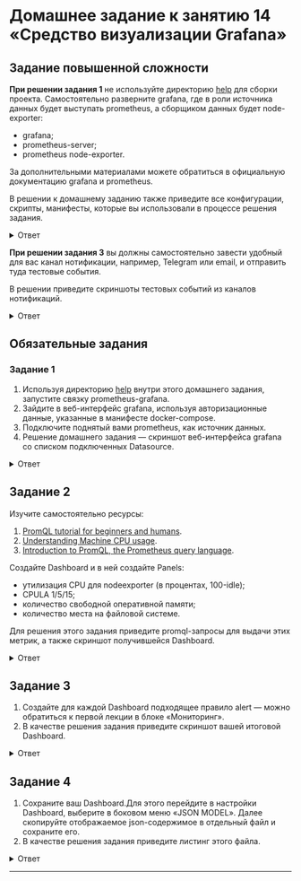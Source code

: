 # Домашнее задание к занятию 14 «Средство визуализации Grafana»

## Задание повышенной сложности

**При решении задания 1** не используйте директорию [help](./help) для сборки проекта. Самостоятельно разверните grafana, где в роли источника данных будет выступать prometheus, а сборщиком данных будет node-exporter:

- grafana;
- prometheus-server;
- prometheus node-exporter.

За дополнительными материалами можете обратиться в официальную документацию grafana и prometheus.

В решении к домашнему заданию также приведите все конфигурации, скрипты, манифесты, которые вы 
использовали в процессе решения задания.

<details>
<summary>
Ответ
</summary>

[terraform](terraform)

[ansible](terraform%2Fansible)

</details>


**При решении задания 3** вы должны самостоятельно завести удобный для вас канал нотификации, например, Telegram или email, и отправить туда тестовые события.

В решении приведите скриншоты тестовых событий из каналов нотификаций.

<details>
<summary>
Ответ
</summary>

![img_4.png](img_4.png)

![img_5.png](img_5.png)

![img_6.png](img_6.png)

![img_7.png](img_7.png)

![img_8.png](img_8.png)

</details>


## Обязательные задания

### Задание 1

1. Используя директорию [help](./help) внутри этого домашнего задания, запустите связку prometheus-grafana.
1. Зайдите в веб-интерфейс grafana, используя авторизационные данные, указанные в манифесте docker-compose.
1. Подключите поднятый вами prometheus, как источник данных.
1. Решение домашнего задания — скриншот веб-интерфейса grafana со списком подключенных Datasource.

<details>
<summary>
Ответ
</summary>

![img.png](img.png)

![img_1.png](img_1.png)

</details>



## Задание 2

Изучите самостоятельно ресурсы:

1. [PromQL tutorial for beginners and humans](https://valyala.medium.com/promql-tutorial-for-beginners-9ab455142085).
1. [Understanding Machine CPU usage](https://www.robustperception.io/understanding-machine-cpu-usage).
1. [Introduction to PromQL, the Prometheus query language](https://grafana.com/blog/2020/02/04/introduction-to-promql-the-prometheus-query-language/).

Создайте Dashboard и в ней создайте Panels:

- утилизация CPU для nodeexporter (в процентах, 100-idle);
- CPULA 1/5/15;
- количество свободной оперативной памяти;
- количество места на файловой системе.

Для решения этого задания приведите promql-запросы для выдачи этих метрик, а также скриншот получившейся Dashboard.

<details>
<summary>
Ответ
</summary>



- утилизация CPU для nodeexporter (в процентах, 100-idle);

```text
100 - (avg by(instance) (rate(node_cpu_seconds_total{mode="idle", instance=~"$node"}[1m])) * 100)
```


- CPULA 1/5/15;

```text
A:
(avg by(instance) (node_load1{instance=~"$node"}) * 100) / count by(instance) (count by(cpu, instance) (node_cpu_seconds_total{instance=~"$node"}))

B:
(avg by(instance) (node_load5{instance=~"$node"}) * 100) / count by(instance) (count by(cpu, instance) (node_cpu_seconds_total{instance=~"$node"}))

C:
(avg by(instance) (node_load15{instance=~"$node"}) * 100) / count by(instance) (count by(cpu, instance) (node_cpu_seconds_total{instance=~"$node"}))
```

- количество свободной оперативной памяти;

```text
avg by (instance) (100 * ((avg_over_time(node_memory_MemFree_bytes{instance=~"$node"}[5m]) + avg_over_time(node_memory_Cached_bytes{instance=~"$node"}[5m]) + avg_over_time(node_memory_Buffers_bytes{instance=~"$node"}[5m])) / avg_over_time(node_memory_MemTotal_bytes{instance=~"$node"}[5m])))
```

- количество места на файловой системе.

```text
100 - (node_filesystem_avail_bytes{instance=~"$node",mountpoint="/"} * 100 / node_filesystem_size_bytes{instance=~"$node",mountpoint="/"})
```

![img_2.png](img_2.png)

</details>

## Задание 3

1. Создайте для каждой Dashboard подходящее правило alert — можно обратиться к первой лекции в блоке «Мониторинг».
1. В качестве решения задания приведите скриншот вашей итоговой Dashboard.

<details>
<summary>
Ответ
</summary>

![img_3.png](img_3.png)

</details>

## Задание 4

1. Сохраните ваш Dashboard.Для этого перейдите в настройки Dashboard, выберите в боковом меню «JSON MODEL». Далее скопируйте отображаемое json-содержимое в отдельный файл и сохраните его.
1. В качестве решения задания приведите листинг этого файла.


<details>
<summary>
Ответ
</summary>

[dashboard.json](dashboard.json)

```json
{
  "annotations": {
    "list": [
      {
        "builtIn": 1,
        "datasource": {
          "type": "grafana",
          "uid": "-- Grafana --"
        },
        "enable": true,
        "hide": true,
        "iconColor": "rgba(0, 211, 255, 1)",
        "name": "Annotations & Alerts",
        "type": "dashboard"
      }
    ]
  },
  "editable": true,
  "fiscalYearStartMonth": 0,
  "graphTooltip": 0,
  "id": 1,
  "links": [],
  "liveNow": false,
  "panels": [
    {
      "datasource": {
        "type": "prometheus",
        "uid": "cd627bcc-65db-4858-956a-f5d913d96007"
      },
      "fieldConfig": {
        "defaults": {
          "color": {
            "mode": "thresholds"
          },
          "mappings": [],
          "thresholds": {
            "mode": "absolute",
            "steps": [
              {
                "color": "green",
                "value": null
              }
            ]
          },
          "unit": "bytes"
        },
        "overrides": []
      },
      "gridPos": {
        "h": 2,
        "w": 6,
        "x": 0,
        "y": 0
      },
      "id": 9,
      "options": {
        "colorMode": "value",
        "graphMode": "none",
        "justifyMode": "auto",
        "orientation": "auto",
        "reduceOptions": {
          "calcs": [
            "lastNotNull"
          ],
          "fields": "",
          "values": false
        },
        "textMode": "auto"
      },
      "pluginVersion": "10.0.2",
      "targets": [
        {
          "datasource": {
            "type": "prometheus",
            "uid": "cd627bcc-65db-4858-956a-f5d913d96007"
          },
          "editorMode": "code",
          "expr": "avg by (instance) (node_filesystem_size_bytes{instance=~\"$node\",mountpoint=\"/\"})",
          "instant": false,
          "range": true,
          "refId": "A"
        }
      ],
      "title": "Filesystem size",
      "type": "stat"
    },
    {
      "datasource": {
        "type": "prometheus",
        "uid": "cd627bcc-65db-4858-956a-f5d913d96007"
      },
      "fieldConfig": {
        "defaults": {
          "color": {
            "mode": "thresholds"
          },
          "mappings": [],
          "thresholds": {
            "mode": "absolute",
            "steps": [
              {
                "color": "green",
                "value": null
              }
            ]
          },
          "unit": "bytes"
        },
        "overrides": []
      },
      "gridPos": {
        "h": 2,
        "w": 6,
        "x": 6,
        "y": 0
      },
      "id": 10,
      "options": {
        "colorMode": "value",
        "graphMode": "none",
        "justifyMode": "auto",
        "orientation": "auto",
        "reduceOptions": {
          "calcs": [
            "lastNotNull"
          ],
          "fields": "",
          "values": false
        },
        "textMode": "auto"
      },
      "pluginVersion": "10.0.2",
      "targets": [
        {
          "datasource": {
            "type": "prometheus",
            "uid": "cd627bcc-65db-4858-956a-f5d913d96007"
          },
          "editorMode": "code",
          "expr": "node_memory_MemTotal_bytes{instance=~\"$node\"}",
          "instant": false,
          "range": true,
          "refId": "A"
        }
      ],
      "title": "Total memory",
      "type": "stat"
    },
    {
      "datasource": {
        "type": "prometheus",
        "uid": "cd627bcc-65db-4858-956a-f5d913d96007"
      },
      "fieldConfig": {
        "defaults": {
          "color": {
            "mode": "thresholds"
          },
          "mappings": [],
          "thresholds": {
            "mode": "absolute",
            "steps": [
              {
                "color": "green",
                "value": null
              }
            ]
          },
          "unit": "none"
        },
        "overrides": []
      },
      "gridPos": {
        "h": 2,
        "w": 6,
        "x": 12,
        "y": 0
      },
      "id": 11,
      "options": {
        "colorMode": "value",
        "graphMode": "none",
        "justifyMode": "auto",
        "orientation": "auto",
        "reduceOptions": {
          "calcs": [
            "lastNotNull"
          ],
          "fields": "",
          "values": false
        },
        "textMode": "auto"
      },
      "pluginVersion": "10.0.2",
      "targets": [
        {
          "datasource": {
            "type": "prometheus",
            "uid": "cd627bcc-65db-4858-956a-f5d913d96007"
          },
          "editorMode": "code",
          "expr": "count(count(node_cpu_seconds_total{instance=~\"$node\"}) by (cpu))",
          "instant": false,
          "range": true,
          "refId": "A"
        }
      ],
      "title": "vCPU count",
      "type": "stat"
    },
    {
      "datasource": {
        "type": "prometheus",
        "uid": "cd627bcc-65db-4858-956a-f5d913d96007"
      },
      "fieldConfig": {
        "defaults": {
          "color": {
            "mode": "palette-classic"
          },
          "custom": {
            "axisCenteredZero": false,
            "axisColorMode": "text",
            "axisLabel": "",
            "axisPlacement": "auto",
            "barAlignment": 0,
            "drawStyle": "line",
            "fillOpacity": 0,
            "gradientMode": "none",
            "hideFrom": {
              "legend": false,
              "tooltip": false,
              "viz": false
            },
            "lineInterpolation": "linear",
            "lineWidth": 1,
            "pointSize": 5,
            "scaleDistribution": {
              "type": "linear"
            },
            "showPoints": "auto",
            "spanNulls": false,
            "stacking": {
              "group": "A",
              "mode": "none"
            },
            "thresholdsStyle": {
              "mode": "off"
            }
          },
          "mappings": [],
          "thresholds": {
            "mode": "absolute",
            "steps": [
              {
                "color": "green",
                "value": null
              },
              {
                "color": "red",
                "value": 80
              }
            ]
          },
          "unit": "percent"
        },
        "overrides": []
      },
      "gridPos": {
        "h": 9,
        "w": 6,
        "x": 18,
        "y": 0
      },
      "id": 1,
      "options": {
        "legend": {
          "calcs": [],
          "displayMode": "list",
          "placement": "bottom",
          "showLegend": true
        },
        "tooltip": {
          "mode": "single",
          "sort": "none"
        }
      },
      "pluginVersion": "10.0.2",
      "targets": [
        {
          "datasource": {
            "type": "prometheus",
            "uid": "cd627bcc-65db-4858-956a-f5d913d96007"
          },
          "editorMode": "code",
          "expr": "100 - (avg by(instance) (rate(node_cpu_seconds_total{mode=\"idle\", instance=~\"$node\"}[1m])) * 100)",
          "hide": false,
          "instant": false,
          "range": true,
          "refId": "A"
        }
      ],
      "title": "CPU Busy %",
      "type": "timeseries"
    },
    {
      "datasource": {
        "type": "prometheus",
        "uid": "cd627bcc-65db-4858-956a-f5d913d96007"
      },
      "fieldConfig": {
        "defaults": {
          "color": {
            "mode": "palette-classic"
          },
          "custom": {
            "axisCenteredZero": false,
            "axisColorMode": "text",
            "axisLabel": "",
            "axisPlacement": "auto",
            "barAlignment": 0,
            "drawStyle": "line",
            "fillOpacity": 0,
            "gradientMode": "none",
            "hideFrom": {
              "legend": false,
              "tooltip": false,
              "viz": false
            },
            "lineInterpolation": "linear",
            "lineWidth": 1,
            "pointSize": 5,
            "scaleDistribution": {
              "type": "linear"
            },
            "showPoints": "auto",
            "spanNulls": false,
            "stacking": {
              "group": "A",
              "mode": "none"
            },
            "thresholdsStyle": {
              "mode": "off"
            }
          },
          "mappings": [],
          "thresholds": {
            "mode": "absolute",
            "steps": [
              {
                "color": "green",
                "value": null
              },
              {
                "color": "red",
                "value": 80
              }
            ]
          },
          "unit": "percent"
        },
        "overrides": []
      },
      "gridPos": {
        "h": 7,
        "w": 6,
        "x": 0,
        "y": 2
      },
      "id": 8,
      "options": {
        "legend": {
          "calcs": [],
          "displayMode": "list",
          "placement": "bottom",
          "showLegend": true
        },
        "tooltip": {
          "mode": "single",
          "sort": "none"
        }
      },
      "targets": [
        {
          "datasource": {
            "type": "prometheus",
            "uid": "cd627bcc-65db-4858-956a-f5d913d96007"
          },
          "editorMode": "code",
          "expr": "100 - (node_filesystem_avail_bytes{instance=~\"$node\",mountpoint=\"/\"} * 100 / node_filesystem_size_bytes{instance=~\"$node\",mountpoint=\"/\"})",
          "instant": false,
          "range": true,
          "refId": "A"
        }
      ],
      "title": "Used root fs",
      "type": "timeseries"
    },
    {
      "datasource": {
        "type": "prometheus",
        "uid": "cd627bcc-65db-4858-956a-f5d913d96007"
      },
      "fieldConfig": {
        "defaults": {
          "color": {
            "mode": "palette-classic"
          },
          "custom": {
            "axisCenteredZero": false,
            "axisColorMode": "text",
            "axisLabel": "",
            "axisPlacement": "auto",
            "barAlignment": 0,
            "drawStyle": "line",
            "fillOpacity": 0,
            "gradientMode": "none",
            "hideFrom": {
              "legend": false,
              "tooltip": false,
              "viz": false
            },
            "lineInterpolation": "linear",
            "lineWidth": 1,
            "pointSize": 5,
            "scaleDistribution": {
              "type": "linear"
            },
            "showPoints": "auto",
            "spanNulls": false,
            "stacking": {
              "group": "A",
              "mode": "none"
            },
            "thresholdsStyle": {
              "mode": "off"
            }
          },
          "mappings": [],
          "thresholds": {
            "mode": "absolute",
            "steps": [
              {
                "color": "green",
                "value": null
              },
              {
                "color": "red",
                "value": 80
              }
            ]
          },
          "unit": "percent"
        },
        "overrides": []
      },
      "gridPos": {
        "h": 7,
        "w": 6,
        "x": 6,
        "y": 2
      },
      "id": 7,
      "options": {
        "legend": {
          "calcs": [],
          "displayMode": "list",
          "placement": "bottom",
          "showLegend": true
        },
        "tooltip": {
          "mode": "single",
          "sort": "none"
        }
      },
      "targets": [
        {
          "datasource": {
            "type": "prometheus",
            "uid": "cd627bcc-65db-4858-956a-f5d913d96007"
          },
          "editorMode": "code",
          "expr": "avg by (instance) (100 * ((avg_over_time(node_memory_MemFree_bytes{instance=~\"$node\"}[5m]) + avg_over_time(node_memory_Cached_bytes{instance=~\"$node\"}[5m]) + avg_over_time(node_memory_Buffers_bytes{instance=~\"$node\"}[5m])) / avg_over_time(node_memory_MemTotal_bytes{instance=~\"$node\"}[5m])))",
          "instant": false,
          "range": true,
          "refId": "A"
        }
      ],
      "title": "Used memory",
      "type": "timeseries"
    },
    {
      "datasource": {
        "type": "prometheus",
        "uid": "cd627bcc-65db-4858-956a-f5d913d96007"
      },
      "fieldConfig": {
        "defaults": {
          "color": {
            "mode": "palette-classic"
          },
          "custom": {
            "axisCenteredZero": false,
            "axisColorMode": "text",
            "axisLabel": "",
            "axisPlacement": "auto",
            "barAlignment": 0,
            "drawStyle": "line",
            "fillOpacity": 0,
            "gradientMode": "none",
            "hideFrom": {
              "legend": false,
              "tooltip": false,
              "viz": false
            },
            "lineInterpolation": "linear",
            "lineStyle": {
              "fill": "solid"
            },
            "lineWidth": 1,
            "pointSize": 5,
            "scaleDistribution": {
              "type": "linear"
            },
            "showPoints": "auto",
            "spanNulls": false,
            "stacking": {
              "group": "A",
              "mode": "none"
            },
            "thresholdsStyle": {
              "mode": "off"
            }
          },
          "mappings": [],
          "thresholds": {
            "mode": "absolute",
            "steps": [
              {
                "color": "green",
                "value": null
              },
              {
                "color": "red",
                "value": 80
              }
            ]
          },
          "unit": "percent"
        },
        "overrides": []
      },
      "gridPos": {
        "h": 7,
        "w": 6,
        "x": 12,
        "y": 2
      },
      "id": 6,
      "options": {
        "legend": {
          "calcs": [],
          "displayMode": "list",
          "placement": "bottom",
          "showLegend": true
        },
        "tooltip": {
          "mode": "single",
          "sort": "asc"
        }
      },
      "targets": [
        {
          "datasource": {
            "type": "prometheus",
            "uid": "cd627bcc-65db-4858-956a-f5d913d96007"
          },
          "editorMode": "code",
          "exemplar": false,
          "expr": "(avg by(instance) (node_load1{instance=~\"$node\"}) * 100) / count by(instance) (count by(cpu, instance) (node_cpu_seconds_total{instance=~\"$node\"}))",
          "hide": false,
          "instant": false,
          "interval": "",
          "legendFormat": "LA1 host: {{instance}}",
          "range": true,
          "refId": "A"
        },
        {
          "datasource": {
            "type": "prometheus",
            "uid": "cd627bcc-65db-4858-956a-f5d913d96007"
          },
          "editorMode": "code",
          "expr": "(avg by(instance) (node_load5{instance=~\"$node\"}) * 100) / count by(instance) (count by(cpu, instance) (node_cpu_seconds_total{instance=~\"$node\"}))",
          "hide": false,
          "instant": false,
          "legendFormat": "LA5 host: {{instance}}",
          "range": true,
          "refId": "B"
        },
        {
          "datasource": {
            "type": "prometheus",
            "uid": "cd627bcc-65db-4858-956a-f5d913d96007"
          },
          "editorMode": "code",
          "expr": "(avg by(instance) (node_load15{instance=~\"$node\"}) * 100) / count by(instance) (count by(cpu, instance) (node_cpu_seconds_total{instance=~\"$node\"}))",
          "hide": false,
          "instant": false,
          "legendFormat": "LA15 host: {{instance}}",
          "range": true,
          "refId": "C"
        }
      ],
      "title": "Load average",
      "type": "timeseries"
    }
  ],
  "refresh": "",
  "schemaVersion": 38,
  "style": "dark",
  "tags": [],
  "templating": {
    "list": [
      {
        "current": {
          "selected": true,
          "text": [
            "158.160.102.252:9100"
          ],
          "value": [
            "158.160.102.252:9100"
          ]
        },
        "datasource": {
          "type": "prometheus",
          "uid": "cd627bcc-65db-4858-956a-f5d913d96007"
        },
        "definition": "label_values(node_exporter_build_info,instance)",
        "hide": 0,
        "includeAll": true,
        "label": "Host",
        "multi": true,
        "name": "node",
        "options": [],
        "query": {
          "query": "label_values(node_exporter_build_info,instance)",
          "refId": "PrometheusVariableQueryEditor-VariableQuery"
        },
        "refresh": 1,
        "regex": "",
        "skipUrlSync": false,
        "sort": 0,
        "type": "query"
      }
    ]
  },
  "time": {
    "from": "now-1h",
    "to": "now"
  },
  "timepicker": {
    "hidden": false
  },
  "timezone": "",
  "title": "Netology",
  "uid": "bd4b2f44-dec3-4753-81be-2fe0318479c0",
  "version": 12,
  "weekStart": ""
}
```

</details>

---
